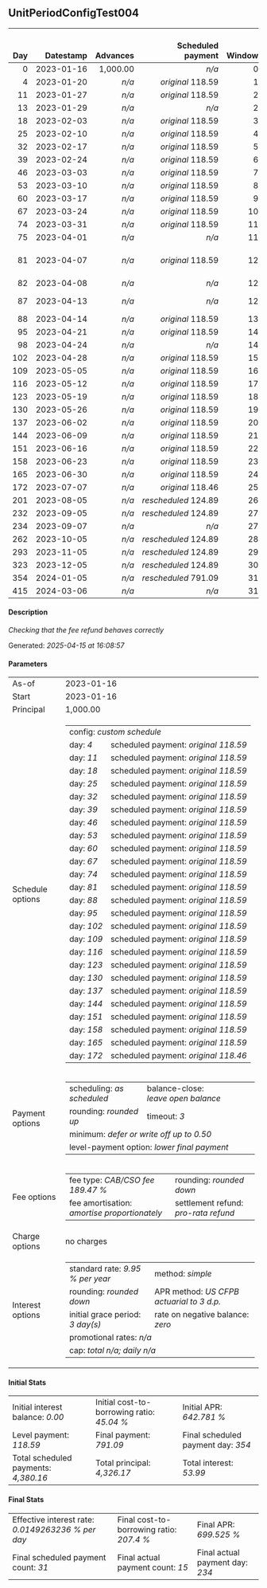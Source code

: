 <h2>UnitPeriodConfigTest004</h2><table><thead style="vertical-align: bottom;"><th style="text-align: right;">Day</th><th style="text-align: right;">Datestamp</th><th style="text-align: right;">Advances</th><th style="text-align: right;">Scheduled payment</th><th style="text-align: right;">Window</th><th style="text-align: right;">Payment due</th><th style="text-align: right;">Actual payments</th><th style="text-align: right;">Generated payment</th><th style="text-align: right;">Net effect</th><th style="text-align: right;">Payment status</th><th style="text-align: right;">Balance status</th><th style="text-align: right;">Simple interest</th><th style="text-align: right;">New interest</th><th style="text-align: right;">New charges</th><th style="text-align: right;">Principal portion</th><th style="text-align: right;">Fee portion</th><th style="text-align: right;">Interest portion</th><th style="text-align: right;">Charges portion</th><th style="text-align: right;">Fee refund</th><th style="text-align: right;">Principal balance</th><th style="text-align: right;">Fee balance</th><th style="text-align: right;">Interest balance</th><th style="text-align: right;">Charges balance</th><th style="text-align: right;">Settlement figure</th><th style="text-align: right;">Fee refund if&nbsp;settled</th></thead><tr style="text-align: right;"><td class="ci00">0</td><td class="ci01" style="white-space: nowrap;">2023-01-16</td><td class="ci02">1,000.00</td><td class="ci03" style="white-space: nowrap;"><i>n/a<i></td><td class="ci04">0</td><td class="ci05">0.00</td><td class="ci06"><i>n/a</i></td><td class="ci07"><i>n/a</i></td><td class="ci08">0.00</td><td class="ci09"><i>none&nbsp;scheduled</i></td><td class="ci10">open</td><td class="ci13">0.0000</td><td class="ci14">0.0000</td><td class="ci15"><i>n/a</i></td><td class="ci16">0.00</td><td class="ci17">0.00</td><td class="ci18">0.00</td><td class="ci19">0.00</td><td class="ci20">0.00</td><td class="ci21">1,000.00</td><td class="ci22">1,894.70</td><td class="ci23">0.0000</td><td class="ci24">0.00</td><td class="ci25">2,894.70</td><td class="ci26">1,894.70</td></tr><tr style="text-align: right;"><td class="ci00">4</td><td class="ci01" style="white-space: nowrap;">2023-01-20</td><td class="ci02"><i>n/a</i></td><td class="ci03" style="white-space: nowrap;"><i>original</i> 118.59</td><td class="ci04">1</td><td class="ci05">118.59</td><td class="ci06"><i>n/a</i></td><td class="ci07"><i>n/a</i></td><td class="ci08">0.00</td><td class="ci09"><i>missed&nbsp;payment</i></td><td class="ci10">open</td><td class="ci13">3.1564</td><td class="ci14">3.1564</td><td class="ci15"><i>n/a</i></td><td class="ci16">0.00</td><td class="ci17">0.00</td><td class="ci18">0.00</td><td class="ci19">0.00</td><td class="ci20">1,850.64</td><td class="ci21">1,000.00</td><td class="ci22">1,894.70</td><td class="ci23">3.1564</td><td class="ci24">0.00</td><td class="ci25">1,047.21</td><td class="ci26">1,850.64</td></tr><tr style="text-align: right;"><td class="ci00">11</td><td class="ci01" style="white-space: nowrap;">2023-01-27</td><td class="ci02"><i>n/a</i></td><td class="ci03" style="white-space: nowrap;"><i>original</i> 118.59</td><td class="ci04">2</td><td class="ci05">118.59</td><td class="ci06"><i>n/a</i></td><td class="ci07"><i>n/a</i></td><td class="ci08">0.00</td><td class="ci09"><i>paid&nbsp;later&nbsp;in&nbsp;full</i></td><td class="ci10">open</td><td class="ci13">5.5237</td><td class="ci14">5.5237</td><td class="ci15"><i>n/a</i></td><td class="ci16">0.00</td><td class="ci17">0.00</td><td class="ci18">0.00</td><td class="ci19">0.00</td><td class="ci20">1,773.53</td><td class="ci21">1,000.00</td><td class="ci22">1,894.70</td><td class="ci23">8.6801</td><td class="ci24">0.00</td><td class="ci25">1,129.85</td><td class="ci26">1,773.53</td></tr><tr style="text-align: right;"><td class="ci00">13</td><td class="ci01" style="white-space: nowrap;">2023-01-29</td><td class="ci02"><i>n/a</i></td><td class="ci03" style="white-space: nowrap;"><i>n/a<i></td><td class="ci04">2</td><td class="ci05">0.00</td><td class="ci06"><i>confirmed</i>&nbsp;118.59</td><td class="ci07"><i>n/a</i></td><td class="ci08">118.59</td><td class="ci09"><i>extra&nbsp;payment</i></td><td class="ci10">open</td><td class="ci13">1.5782</td><td class="ci14">1.5782</td><td class="ci15"><i>n/a</i></td><td class="ci16">37.42</td><td class="ci17">70.92</td><td class="ci18">10.25</td><td class="ci19">0.00</td><td class="ci20">1,751.50</td><td class="ci21">962.58</td><td class="ci22">1,823.78</td><td class="ci23">0.0000</td><td class="ci24">0.00</td><td class="ci25">1,034.86</td><td class="ci26">1,751.50</td></tr><tr style="text-align: right;"><td class="ci00">18</td><td class="ci01" style="white-space: nowrap;">2023-02-03</td><td class="ci02"><i>n/a</i></td><td class="ci03" style="white-space: nowrap;"><i>original</i> 118.59</td><td class="ci04">3</td><td class="ci05">118.59</td><td class="ci06"><i>confirmed</i>&nbsp;118.59</td><td class="ci07"><i>n/a</i></td><td class="ci08">118.59</td><td class="ci09"><i>payment&nbsp;made</i></td><td class="ci10">open</td><td class="ci13">3.7978</td><td class="ci14">3.7978</td><td class="ci15"><i>n/a</i></td><td class="ci16">39.65</td><td class="ci17">75.15</td><td class="ci18">3.79</td><td class="ci19">0.00</td><td class="ci20">1,696.42</td><td class="ci21">922.93</td><td class="ci22">1,748.63</td><td class="ci23">0.0000</td><td class="ci24">0.00</td><td class="ci25">975.14</td><td class="ci26">1,696.42</td></tr><tr style="text-align: right;"><td class="ci00">25</td><td class="ci01" style="white-space: nowrap;">2023-02-10</td><td class="ci02"><i>n/a</i></td><td class="ci03" style="white-space: nowrap;"><i>original</i> 118.59</td><td class="ci04">4</td><td class="ci05">118.59</td><td class="ci06"><i>n/a</i></td><td class="ci07"><i>n/a</i></td><td class="ci08">0.00</td><td class="ci09"><i>missed&nbsp;payment</i></td><td class="ci10">open</td><td class="ci13">5.0979</td><td class="ci14">5.0979</td><td class="ci15"><i>n/a</i></td><td class="ci16">0.00</td><td class="ci17">0.00</td><td class="ci18">0.00</td><td class="ci19">0.00</td><td class="ci20">1,619.31</td><td class="ci21">922.93</td><td class="ci22">1,748.63</td><td class="ci23">5.0979</td><td class="ci24">0.00</td><td class="ci25">1,057.34</td><td class="ci26">1,619.31</td></tr><tr style="text-align: right;"><td class="ci00">32</td><td class="ci01" style="white-space: nowrap;">2023-02-17</td><td class="ci02"><i>n/a</i></td><td class="ci03" style="white-space: nowrap;"><i>original</i> 118.59</td><td class="ci04">5</td><td class="ci05">118.59</td><td class="ci06"><i>n/a</i></td><td class="ci07"><i>n/a</i></td><td class="ci08">0.00</td><td class="ci09"><i>missed&nbsp;payment</i></td><td class="ci10">open</td><td class="ci13">5.0979</td><td class="ci14">5.0979</td><td class="ci15"><i>n/a</i></td><td class="ci16">0.00</td><td class="ci17">0.00</td><td class="ci18">0.00</td><td class="ci19">0.00</td><td class="ci20">1,542.20</td><td class="ci21">922.93</td><td class="ci22">1,748.63</td><td class="ci23">10.1958</td><td class="ci24">0.00</td><td class="ci25">1,139.55</td><td class="ci26">1,542.20</td></tr><tr style="text-align: right;"><td class="ci00">39</td><td class="ci01" style="white-space: nowrap;">2023-02-24</td><td class="ci02"><i>n/a</i></td><td class="ci03" style="white-space: nowrap;"><i>original</i> 118.59</td><td class="ci04">6</td><td class="ci05">118.59</td><td class="ci06"><i>n/a</i></td><td class="ci07"><i>n/a</i></td><td class="ci08">0.00</td><td class="ci09"><i>missed&nbsp;payment</i></td><td class="ci10">open</td><td class="ci13">5.0979</td><td class="ci14">5.0979</td><td class="ci15"><i>n/a</i></td><td class="ci16">0.00</td><td class="ci17">0.00</td><td class="ci18">0.00</td><td class="ci19">0.00</td><td class="ci20">1,465.09</td><td class="ci21">922.93</td><td class="ci22">1,748.63</td><td class="ci23">15.2938</td><td class="ci24">0.00</td><td class="ci25">1,221.76</td><td class="ci26">1,465.09</td></tr><tr style="text-align: right;"><td class="ci00">46</td><td class="ci01" style="white-space: nowrap;">2023-03-03</td><td class="ci02"><i>n/a</i></td><td class="ci03" style="white-space: nowrap;"><i>original</i> 118.59</td><td class="ci04">7</td><td class="ci05">118.59</td><td class="ci06"><i>n/a</i></td><td class="ci07"><i>n/a</i></td><td class="ci08">0.00</td><td class="ci09"><i>missed&nbsp;payment</i></td><td class="ci10">open</td><td class="ci13">5.0979</td><td class="ci14">5.0979</td><td class="ci15"><i>n/a</i></td><td class="ci16">0.00</td><td class="ci17">0.00</td><td class="ci18">0.00</td><td class="ci19">0.00</td><td class="ci20">1,387.98</td><td class="ci21">922.93</td><td class="ci22">1,748.63</td><td class="ci23">20.3917</td><td class="ci24">0.00</td><td class="ci25">1,303.97</td><td class="ci26">1,387.98</td></tr><tr style="text-align: right;"><td class="ci00">53</td><td class="ci01" style="white-space: nowrap;">2023-03-10</td><td class="ci02"><i>n/a</i></td><td class="ci03" style="white-space: nowrap;"><i>original</i> 118.59</td><td class="ci04">8</td><td class="ci05">118.59</td><td class="ci06"><i>n/a</i></td><td class="ci07"><i>n/a</i></td><td class="ci08">0.00</td><td class="ci09"><i>missed&nbsp;payment</i></td><td class="ci10">open</td><td class="ci13">5.0979</td><td class="ci14">5.0979</td><td class="ci15"><i>n/a</i></td><td class="ci16">0.00</td><td class="ci17">0.00</td><td class="ci18">0.00</td><td class="ci19">0.00</td><td class="ci20">1,310.87</td><td class="ci21">922.93</td><td class="ci22">1,748.63</td><td class="ci23">25.4896</td><td class="ci24">0.00</td><td class="ci25">1,386.17</td><td class="ci26">1,310.87</td></tr><tr style="text-align: right;"><td class="ci00">60</td><td class="ci01" style="white-space: nowrap;">2023-03-17</td><td class="ci02"><i>n/a</i></td><td class="ci03" style="white-space: nowrap;"><i>original</i> 118.59</td><td class="ci04">9</td><td class="ci05">118.59</td><td class="ci06"><i>n/a</i></td><td class="ci07"><i>n/a</i></td><td class="ci08">0.00</td><td class="ci09"><i>missed&nbsp;payment</i></td><td class="ci10">open</td><td class="ci13">5.0979</td><td class="ci14">5.0979</td><td class="ci15"><i>n/a</i></td><td class="ci16">0.00</td><td class="ci17">0.00</td><td class="ci18">0.00</td><td class="ci19">0.00</td><td class="ci20">1,233.76</td><td class="ci21">922.93</td><td class="ci22">1,748.63</td><td class="ci23">30.5875</td><td class="ci24">0.00</td><td class="ci25">1,468.38</td><td class="ci26">1,233.76</td></tr><tr style="text-align: right;"><td class="ci00">67</td><td class="ci01" style="white-space: nowrap;">2023-03-24</td><td class="ci02"><i>n/a</i></td><td class="ci03" style="white-space: nowrap;"><i>original</i> 118.59</td><td class="ci04">10</td><td class="ci05">118.59</td><td class="ci06"><i>n/a</i></td><td class="ci07"><i>n/a</i></td><td class="ci08">0.00</td><td class="ci09"><i>missed&nbsp;payment</i></td><td class="ci10">open</td><td class="ci13">5.0979</td><td class="ci14">5.0979</td><td class="ci15"><i>n/a</i></td><td class="ci16">0.00</td><td class="ci17">0.00</td><td class="ci18">0.00</td><td class="ci19">0.00</td><td class="ci20">1,156.65</td><td class="ci21">922.93</td><td class="ci22">1,748.63</td><td class="ci23">35.6855</td><td class="ci24">0.00</td><td class="ci25">1,550.59</td><td class="ci26">1,156.65</td></tr><tr style="text-align: right;"><td class="ci00">74</td><td class="ci01" style="white-space: nowrap;">2023-03-31</td><td class="ci02"><i>n/a</i></td><td class="ci03" style="white-space: nowrap;"><i>original</i> 118.59</td><td class="ci04">11</td><td class="ci05">118.59</td><td class="ci06"><i>confirmed</i>&nbsp;118.59</td><td class="ci07"><i>n/a</i></td><td class="ci08">118.59</td><td class="ci09"><i>payment&nbsp;made</i></td><td class="ci10">open</td><td class="ci13">5.0979</td><td class="ci14">5.0979</td><td class="ci15"><i>n/a</i></td><td class="ci16">26.88</td><td class="ci17">50.93</td><td class="ci18">40.78</td><td class="ci19">0.00</td><td class="ci20">1,079.54</td><td class="ci21">896.05</td><td class="ci22">1,697.70</td><td class="ci23">0.0000</td><td class="ci24">0.00</td><td class="ci25">1,514.21</td><td class="ci26">1,079.54</td></tr><tr style="text-align: right;"><td class="ci00">75</td><td class="ci01" style="white-space: nowrap;">2023-04-01</td><td class="ci02"><i>n/a</i></td><td class="ci03" style="white-space: nowrap;"><i>n/a<i></td><td class="ci04">11</td><td class="ci05">0.00</td><td class="ci06"><i>confirmed</i>&nbsp;118.59</td><td class="ci07"><i>n/a</i></td><td class="ci08">118.59</td><td class="ci09"><i>extra&nbsp;payment</i></td><td class="ci10">open</td><td class="ci13">0.7071</td><td class="ci14">0.7071</td><td class="ci15"><i>n/a</i></td><td class="ci16">40.72</td><td class="ci17">77.17</td><td class="ci18">0.70</td><td class="ci19">0.00</td><td class="ci20">1,068.53</td><td class="ci21">855.33</td><td class="ci22">1,620.53</td><td class="ci23">0.0000</td><td class="ci24">0.00</td><td class="ci25">1,407.33</td><td class="ci26">1,068.53</td></tr><tr style="text-align: right;"><td class="ci00">81</td><td class="ci01" style="white-space: nowrap;">2023-04-07</td><td class="ci02"><i>n/a</i></td><td class="ci03" style="white-space: nowrap;"><i>original</i> 118.59</td><td class="ci04">12</td><td class="ci05">118.59</td><td class="ci06"><i>confirmed</i>&nbsp;118.59<br/><i>confirmed</i>&nbsp;118.59<br/><i>confirmed</i>&nbsp;118.59</td><td class="ci07"><i>n/a</i></td><td class="ci08">355.77</td><td class="ci09"><i>overpayment</i></td><td class="ci10">open</td><td class="ci13">4.0496</td><td class="ci14">4.0496</td><td class="ci15"><i>n/a</i></td><td class="ci16">121.50</td><td class="ci17">230.23</td><td class="ci18">4.04</td><td class="ci19">0.00</td><td class="ci20">1,002.43</td><td class="ci21">733.83</td><td class="ci22">1,390.30</td><td class="ci23">0.0000</td><td class="ci24">0.00</td><td class="ci25">1,121.70</td><td class="ci26">1,002.43</td></tr><tr style="text-align: right;"><td class="ci00">82</td><td class="ci01" style="white-space: nowrap;">2023-04-08</td><td class="ci02"><i>n/a</i></td><td class="ci03" style="white-space: nowrap;"><i>n/a<i></td><td class="ci04">12</td><td class="ci05">0.00</td><td class="ci06"><i>confirmed</i>&nbsp;118.59</td><td class="ci07"><i>n/a</i></td><td class="ci08">118.59</td><td class="ci09"><i>extra&nbsp;payment</i></td><td class="ci10">open</td><td class="ci13">0.5790</td><td class="ci14">0.5790</td><td class="ci15"><i>n/a</i></td><td class="ci16">40.77</td><td class="ci17">77.25</td><td class="ci18">0.57</td><td class="ci19">0.00</td><td class="ci20">991.42</td><td class="ci21">693.06</td><td class="ci22">1,313.05</td><td class="ci23">0.0000</td><td class="ci24">0.00</td><td class="ci25">1,014.69</td><td class="ci26">991.42</td></tr><tr style="text-align: right;"><td class="ci00">87</td><td class="ci01" style="white-space: nowrap;">2023-04-13</td><td class="ci02"><i>n/a</i></td><td class="ci03" style="white-space: nowrap;"><i>n/a<i></td><td class="ci04">12</td><td class="ci05">0.00</td><td class="ci06"><i>confirmed</i>&nbsp;118.59<br/><i>confirmed</i>&nbsp;118.59</td><td class="ci07"><i>n/a</i></td><td class="ci08">237.18</td><td class="ci09"><i>extra&nbsp;payment</i></td><td class="ci10">open</td><td class="ci13">2.7344</td><td class="ci14">2.7344</td><td class="ci15"><i>n/a</i></td><td class="ci16">80.99</td><td class="ci17">153.46</td><td class="ci18">2.73</td><td class="ci19">0.00</td><td class="ci20">936.34</td><td class="ci21">612.07</td><td class="ci22">1,159.59</td><td class="ci23">0.0000</td><td class="ci24">0.00</td><td class="ci25">835.32</td><td class="ci26">936.34</td></tr><tr style="text-align: right;"><td class="ci00">88</td><td class="ci01" style="white-space: nowrap;">2023-04-14</td><td class="ci02"><i>n/a</i></td><td class="ci03" style="white-space: nowrap;"><i>original</i> 118.59</td><td class="ci04">13</td><td class="ci05">118.59</td><td class="ci06"><i>confirmed</i>&nbsp;118.59</td><td class="ci07"><i>n/a</i></td><td class="ci08">118.59</td><td class="ci09"><i>payment&nbsp;made</i></td><td class="ci10">open</td><td class="ci13">0.4830</td><td class="ci14">0.4830</td><td class="ci15"><i>n/a</i></td><td class="ci16">40.80</td><td class="ci17">77.31</td><td class="ci18">0.48</td><td class="ci19">0.00</td><td class="ci20">925.32</td><td class="ci21">571.27</td><td class="ci22">1,082.28</td><td class="ci23">0.0000</td><td class="ci24">0.00</td><td class="ci25">728.23</td><td class="ci26">925.32</td></tr><tr style="text-align: right;"><td class="ci00">95</td><td class="ci01" style="white-space: nowrap;">2023-04-21</td><td class="ci02"><i>n/a</i></td><td class="ci03" style="white-space: nowrap;"><i>original</i> 118.59</td><td class="ci04">14</td><td class="ci05">118.59</td><td class="ci06"><i>confirmed</i>&nbsp;123.63</td><td class="ci07"><i>n/a</i></td><td class="ci08">123.63</td><td class="ci09"><i>overpayment</i></td><td class="ci10">open</td><td class="ci13">3.1553</td><td class="ci14">3.1553</td><td class="ci15"><i>n/a</i></td><td class="ci16">41.62</td><td class="ci17">78.86</td><td class="ci18">3.15</td><td class="ci19">0.00</td><td class="ci20">848.21</td><td class="ci21">529.65</td><td class="ci22">1,003.42</td><td class="ci23">0.0000</td><td class="ci24">0.00</td><td class="ci25">684.86</td><td class="ci26">848.21</td></tr><tr style="text-align: right;"><td class="ci00">98</td><td class="ci01" style="white-space: nowrap;">2023-04-24</td><td class="ci02"><i>n/a</i></td><td class="ci03" style="white-space: nowrap;"><i>n/a<i></td><td class="ci04">14</td><td class="ci05">0.00</td><td class="ci06"><i>confirmed</i>&nbsp;120.96</td><td class="ci07"><i>n/a</i></td><td class="ci08">120.96</td><td class="ci09"><i>extra&nbsp;payment</i></td><td class="ci10">open</td><td class="ci13">1.2538</td><td class="ci14">1.2538</td><td class="ci15"><i>n/a</i></td><td class="ci16">41.35</td><td class="ci17">78.36</td><td class="ci18">1.25</td><td class="ci19">0.00</td><td class="ci20">815.17</td><td class="ci21">488.30</td><td class="ci22">925.06</td><td class="ci23">0.0000</td><td class="ci24">0.00</td><td class="ci25">598.19</td><td class="ci26">815.17</td></tr><tr style="text-align: right;"><td class="ci00">102</td><td class="ci01" style="white-space: nowrap;">2023-04-28</td><td class="ci02"><i>n/a</i></td><td class="ci03" style="white-space: nowrap;"><i>original</i> 118.59</td><td class="ci04">15</td><td class="ci05">118.59</td><td class="ci06"><i>n/a</i></td><td class="ci07"><i>n/a</i></td><td class="ci08">0.00</td><td class="ci09"><i>missed&nbsp;payment</i></td><td class="ci10">open</td><td class="ci13">1.5411</td><td class="ci14">1.5411</td><td class="ci15"><i>n/a</i></td><td class="ci16">0.00</td><td class="ci17">0.00</td><td class="ci18">0.00</td><td class="ci19">0.00</td><td class="ci20">771.10</td><td class="ci21">488.30</td><td class="ci22">925.06</td><td class="ci23">1.5411</td><td class="ci24">0.00</td><td class="ci25">643.80</td><td class="ci26">771.10</td></tr><tr style="text-align: right;"><td class="ci00">109</td><td class="ci01" style="white-space: nowrap;">2023-05-05</td><td class="ci02"><i>n/a</i></td><td class="ci03" style="white-space: nowrap;"><i>original</i> 118.59</td><td class="ci04">16</td><td class="ci05">118.59</td><td class="ci06"><i>n/a</i></td><td class="ci07"><i>n/a</i></td><td class="ci08">0.00</td><td class="ci09"><i>missed&nbsp;payment</i></td><td class="ci10">open</td><td class="ci13">2.6970</td><td class="ci14">2.6970</td><td class="ci15"><i>n/a</i></td><td class="ci16">0.00</td><td class="ci17">0.00</td><td class="ci18">0.00</td><td class="ci19">0.00</td><td class="ci20">693.99</td><td class="ci21">488.30</td><td class="ci22">925.06</td><td class="ci23">4.2381</td><td class="ci24">0.00</td><td class="ci25">723.60</td><td class="ci26">693.99</td></tr><tr style="text-align: right;"><td class="ci00">116</td><td class="ci01" style="white-space: nowrap;">2023-05-12</td><td class="ci02"><i>n/a</i></td><td class="ci03" style="white-space: nowrap;"><i>original</i> 118.59</td><td class="ci04">17</td><td class="ci05">118.59</td><td class="ci06"><i>n/a</i></td><td class="ci07"><i>n/a</i></td><td class="ci08">0.00</td><td class="ci09"><i>missed&nbsp;payment</i></td><td class="ci10">open</td><td class="ci13">2.6970</td><td class="ci14">2.6970</td><td class="ci15"><i>n/a</i></td><td class="ci16">0.00</td><td class="ci17">0.00</td><td class="ci18">0.00</td><td class="ci19">0.00</td><td class="ci20">616.88</td><td class="ci21">488.30</td><td class="ci22">925.06</td><td class="ci23">6.9351</td><td class="ci24">0.00</td><td class="ci25">803.41</td><td class="ci26">616.88</td></tr><tr style="text-align: right;"><td class="ci00">123</td><td class="ci01" style="white-space: nowrap;">2023-05-19</td><td class="ci02"><i>n/a</i></td><td class="ci03" style="white-space: nowrap;"><i>original</i> 118.59</td><td class="ci04">18</td><td class="ci05">118.59</td><td class="ci06"><i>n/a</i></td><td class="ci07"><i>n/a</i></td><td class="ci08">0.00</td><td class="ci09"><i>missed&nbsp;payment</i></td><td class="ci10">open</td><td class="ci13">2.6970</td><td class="ci14">2.6970</td><td class="ci15"><i>n/a</i></td><td class="ci16">0.00</td><td class="ci17">0.00</td><td class="ci18">0.00</td><td class="ci19">0.00</td><td class="ci20">539.77</td><td class="ci21">488.30</td><td class="ci22">925.06</td><td class="ci23">9.6321</td><td class="ci24">0.00</td><td class="ci25">883.22</td><td class="ci26">539.77</td></tr><tr style="text-align: right;"><td class="ci00">130</td><td class="ci01" style="white-space: nowrap;">2023-05-26</td><td class="ci02"><i>n/a</i></td><td class="ci03" style="white-space: nowrap;"><i>original</i> 118.59</td><td class="ci04">19</td><td class="ci05">118.59</td><td class="ci06"><i>n/a</i></td><td class="ci07"><i>n/a</i></td><td class="ci08">0.00</td><td class="ci09"><i>missed&nbsp;payment</i></td><td class="ci10">open</td><td class="ci13">2.6970</td><td class="ci14">2.6970</td><td class="ci15"><i>n/a</i></td><td class="ci16">0.00</td><td class="ci17">0.00</td><td class="ci18">0.00</td><td class="ci19">0.00</td><td class="ci20">462.66</td><td class="ci21">488.30</td><td class="ci22">925.06</td><td class="ci23">12.3291</td><td class="ci24">0.00</td><td class="ci25">963.02</td><td class="ci26">462.66</td></tr><tr style="text-align: right;"><td class="ci00">137</td><td class="ci01" style="white-space: nowrap;">2023-06-02</td><td class="ci02"><i>n/a</i></td><td class="ci03" style="white-space: nowrap;"><i>original</i> 118.59</td><td class="ci04">20</td><td class="ci05">118.59</td><td class="ci06"><i>n/a</i></td><td class="ci07"><i>n/a</i></td><td class="ci08">0.00</td><td class="ci09"><i>missed&nbsp;payment</i></td><td class="ci10">open</td><td class="ci13">2.6970</td><td class="ci14">2.6970</td><td class="ci15"><i>n/a</i></td><td class="ci16">0.00</td><td class="ci17">0.00</td><td class="ci18">0.00</td><td class="ci19">0.00</td><td class="ci20">385.55</td><td class="ci21">488.30</td><td class="ci22">925.06</td><td class="ci23">15.0261</td><td class="ci24">0.00</td><td class="ci25">1,042.83</td><td class="ci26">385.55</td></tr><tr style="text-align: right;"><td class="ci00">144</td><td class="ci01" style="white-space: nowrap;">2023-06-09</td><td class="ci02"><i>n/a</i></td><td class="ci03" style="white-space: nowrap;"><i>original</i> 118.59</td><td class="ci04">21</td><td class="ci05">118.59</td><td class="ci06"><i>n/a</i></td><td class="ci07"><i>n/a</i></td><td class="ci08">0.00</td><td class="ci09"><i>missed&nbsp;payment</i></td><td class="ci10">open</td><td class="ci13">2.6970</td><td class="ci14">2.6970</td><td class="ci15"><i>n/a</i></td><td class="ci16">0.00</td><td class="ci17">0.00</td><td class="ci18">0.00</td><td class="ci19">0.00</td><td class="ci20">308.44</td><td class="ci21">488.30</td><td class="ci22">925.06</td><td class="ci23">17.7231</td><td class="ci24">0.00</td><td class="ci25">1,122.64</td><td class="ci26">308.44</td></tr><tr style="text-align: right;"><td class="ci00">151</td><td class="ci01" style="white-space: nowrap;">2023-06-16</td><td class="ci02"><i>n/a</i></td><td class="ci03" style="white-space: nowrap;"><i>original</i> 118.59</td><td class="ci04">22</td><td class="ci05">118.59</td><td class="ci06"><i>n/a</i></td><td class="ci07"><i>n/a</i></td><td class="ci08">0.00</td><td class="ci09"><i>missed&nbsp;payment</i></td><td class="ci10">open</td><td class="ci13">2.6970</td><td class="ci14">2.6970</td><td class="ci15"><i>n/a</i></td><td class="ci16">0.00</td><td class="ci17">0.00</td><td class="ci18">0.00</td><td class="ci19">0.00</td><td class="ci20">231.33</td><td class="ci21">488.30</td><td class="ci22">925.06</td><td class="ci23">20.4201</td><td class="ci24">0.00</td><td class="ci25">1,202.45</td><td class="ci26">231.33</td></tr><tr style="text-align: right;"><td class="ci00">158</td><td class="ci01" style="white-space: nowrap;">2023-06-23</td><td class="ci02"><i>n/a</i></td><td class="ci03" style="white-space: nowrap;"><i>original</i> 118.59</td><td class="ci04">23</td><td class="ci05">118.59</td><td class="ci06"><i>n/a</i></td><td class="ci07"><i>n/a</i></td><td class="ci08">0.00</td><td class="ci09"><i>missed&nbsp;payment</i></td><td class="ci10">open</td><td class="ci13">2.6970</td><td class="ci14">2.6970</td><td class="ci15"><i>n/a</i></td><td class="ci16">0.00</td><td class="ci17">0.00</td><td class="ci18">0.00</td><td class="ci19">0.00</td><td class="ci20">154.22</td><td class="ci21">488.30</td><td class="ci22">925.06</td><td class="ci23">23.1171</td><td class="ci24">0.00</td><td class="ci25">1,282.25</td><td class="ci26">154.22</td></tr><tr style="text-align: right;"><td class="ci00">165</td><td class="ci01" style="white-space: nowrap;">2023-06-30</td><td class="ci02"><i>n/a</i></td><td class="ci03" style="white-space: nowrap;"><i>original</i> 118.59</td><td class="ci04">24</td><td class="ci05">118.59</td><td class="ci06"><i>n/a</i></td><td class="ci07"><i>n/a</i></td><td class="ci08">0.00</td><td class="ci09"><i>missed&nbsp;payment</i></td><td class="ci10">open</td><td class="ci13">2.6970</td><td class="ci14">2.6970</td><td class="ci15"><i>n/a</i></td><td class="ci16">0.00</td><td class="ci17">0.00</td><td class="ci18">0.00</td><td class="ci19">0.00</td><td class="ci20">77.11</td><td class="ci21">488.30</td><td class="ci22">925.06</td><td class="ci23">25.8141</td><td class="ci24">0.00</td><td class="ci25">1,362.06</td><td class="ci26">77.11</td></tr><tr style="text-align: right;"><td class="ci00">172</td><td class="ci01" style="white-space: nowrap;">2023-07-07</td><td class="ci02"><i>n/a</i></td><td class="ci03" style="white-space: nowrap;"><i>original</i> 118.46</td><td class="ci04">25</td><td class="ci05">118.46</td><td class="ci06"><i>n/a</i></td><td class="ci07"><i>n/a</i></td><td class="ci08">0.00</td><td class="ci09"><i>missed&nbsp;payment</i></td><td class="ci10">open</td><td class="ci13">2.6970</td><td class="ci14">2.6970</td><td class="ci15"><i>n/a</i></td><td class="ci16">0.00</td><td class="ci17">0.00</td><td class="ci18">0.00</td><td class="ci19">0.00</td><td class="ci20">0.00</td><td class="ci21">488.30</td><td class="ci22">925.06</td><td class="ci23">28.5111</td><td class="ci24">0.00</td><td class="ci25">1,441.87</td><td class="ci26">0.00</td></tr><tr style="text-align: right;"><td class="ci00">201</td><td class="ci01" style="white-space: nowrap;">2023-08-05</td><td class="ci02"><i>n/a</i></td><td class="ci03" style="white-space: nowrap;"><i>rescheduled</i>&nbsp;124.89</td><td class="ci04">26</td><td class="ci05">124.89</td><td class="ci06"><i>confirmed</i>&nbsp;124.89</td><td class="ci07"><i>n/a</i></td><td class="ci08">124.89</td><td class="ci09"><i>payment&nbsp;made</i></td><td class="ci10">open</td><td class="ci13">11.1733</td><td class="ci14">11.1733</td><td class="ci15"><i>n/a</i></td><td class="ci16">29.43</td><td class="ci17">55.78</td><td class="ci18">39.68</td><td class="ci19">0.00</td><td class="ci20">0.00</td><td class="ci21">458.87</td><td class="ci22">869.28</td><td class="ci23">0.0000</td><td class="ci24">0.00</td><td class="ci25">1,328.15</td><td class="ci26">0.00</td></tr><tr style="text-align: right;"><td class="ci00">232</td><td class="ci01" style="white-space: nowrap;">2023-09-05</td><td class="ci02"><i>n/a</i></td><td class="ci03" style="white-space: nowrap;"><i>rescheduled</i>&nbsp;124.89</td><td class="ci04">27</td><td class="ci05">124.89</td><td class="ci06"><i>n/a</i></td><td class="ci07"><i>n/a</i></td><td class="ci08">0.00</td><td class="ci09"><i>paid&nbsp;later&nbsp;in&nbsp;full</i></td><td class="ci10">open</td><td class="ci13">11.2238</td><td class="ci14">11.2238</td><td class="ci15"><i>n/a</i></td><td class="ci16">0.00</td><td class="ci17">0.00</td><td class="ci18">0.00</td><td class="ci19">0.00</td><td class="ci20">0.00</td><td class="ci21">458.87</td><td class="ci22">869.28</td><td class="ci23">11.2238</td><td class="ci24">0.00</td><td class="ci25">1,339.37</td><td class="ci26">0.00</td></tr><tr style="text-align: right;"><td class="ci00">234</td><td class="ci01" style="white-space: nowrap;">2023-09-07</td><td class="ci02"><i>n/a</i></td><td class="ci03" style="white-space: nowrap;"><i>n/a<i></td><td class="ci04">27</td><td class="ci05">0.00</td><td class="ci06"><i>confirmed</i>&nbsp;124.89</td><td class="ci07"><i>n/a</i></td><td class="ci08">124.89</td><td class="ci09"><i>extra&nbsp;payment</i></td><td class="ci10">open</td><td class="ci13">0.7241</td><td class="ci14">0.7241</td><td class="ci15"><i>n/a</i></td><td class="ci16">39.01</td><td class="ci17">73.94</td><td class="ci18">11.94</td><td class="ci19">0.00</td><td class="ci20">0.00</td><td class="ci21">419.86</td><td class="ci22">795.34</td><td class="ci23">0.0000</td><td class="ci24">0.00</td><td class="ci25">1,215.20</td><td class="ci26">0.00</td></tr><tr style="text-align: right;"><td class="ci00">262</td><td class="ci01" style="white-space: nowrap;">2023-10-05</td><td class="ci02"><i>n/a</i></td><td class="ci03" style="white-space: nowrap;"><i>rescheduled</i>&nbsp;124.89</td><td class="ci04">28</td><td class="ci05">124.89</td><td class="ci06"><i>n/a</i></td><td class="ci07"><i>n/a</i></td><td class="ci08">0.00</td><td class="ci09"><i>missed&nbsp;payment</i></td><td class="ci10">open</td><td class="ci13">9.2755</td><td class="ci14">9.2755</td><td class="ci15"><i>n/a</i></td><td class="ci16">0.00</td><td class="ci17">0.00</td><td class="ci18">0.00</td><td class="ci19">0.00</td><td class="ci20">0.00</td><td class="ci21">419.86</td><td class="ci22">795.34</td><td class="ci23">9.2755</td><td class="ci24">0.00</td><td class="ci25">1,224.47</td><td class="ci26">0.00</td></tr><tr style="text-align: right;"><td class="ci00">293</td><td class="ci01" style="white-space: nowrap;">2023-11-05</td><td class="ci02"><i>n/a</i></td><td class="ci03" style="white-space: nowrap;"><i>rescheduled</i>&nbsp;124.89</td><td class="ci04">29</td><td class="ci05">124.89</td><td class="ci06"><i>n/a</i></td><td class="ci07"><i>n/a</i></td><td class="ci08">0.00</td><td class="ci09"><i>missed&nbsp;payment</i></td><td class="ci10">open</td><td class="ci13">10.2693</td><td class="ci14">10.2693</td><td class="ci15"><i>n/a</i></td><td class="ci16">0.00</td><td class="ci17">0.00</td><td class="ci18">0.00</td><td class="ci19">0.00</td><td class="ci20">0.00</td><td class="ci21">419.86</td><td class="ci22">795.34</td><td class="ci23">19.5447</td><td class="ci24">0.00</td><td class="ci25">1,234.74</td><td class="ci26">0.00</td></tr><tr style="text-align: right;"><td class="ci00">323</td><td class="ci01" style="white-space: nowrap;">2023-12-05</td><td class="ci02"><i>n/a</i></td><td class="ci03" style="white-space: nowrap;"><i>rescheduled</i>&nbsp;124.89</td><td class="ci04">30</td><td class="ci05">124.89</td><td class="ci06"><i>n/a</i></td><td class="ci07"><i>n/a</i></td><td class="ci08">0.00</td><td class="ci09"><i>missed&nbsp;payment</i></td><td class="ci10">open</td><td class="ci13">9.9380</td><td class="ci14">9.9380</td><td class="ci15"><i>n/a</i></td><td class="ci16">0.00</td><td class="ci17">0.00</td><td class="ci18">0.00</td><td class="ci19">0.00</td><td class="ci20">0.00</td><td class="ci21">419.86</td><td class="ci22">795.34</td><td class="ci23">29.4827</td><td class="ci24">0.00</td><td class="ci25">1,244.68</td><td class="ci26">0.00</td></tr><tr style="text-align: right;"><td class="ci00">354</td><td class="ci01" style="white-space: nowrap;">2024-01-05</td><td class="ci02"><i>n/a</i></td><td class="ci03" style="white-space: nowrap;"><i>rescheduled</i>&nbsp;791.09</td><td class="ci04">31</td><td class="ci05">791.09</td><td class="ci06"><i>n/a</i></td><td class="ci07"><i>n/a</i></td><td class="ci08">0.00</td><td class="ci09"><i>paid&nbsp;later&nbsp;in&nbsp;full</i></td><td class="ci10">open</td><td class="ci13">10.2693</td><td class="ci14">10.2693</td><td class="ci15"><i>n/a</i></td><td class="ci16">0.00</td><td class="ci17">0.00</td><td class="ci18">0.00</td><td class="ci19">0.00</td><td class="ci20">0.00</td><td class="ci21">419.86</td><td class="ci22">795.34</td><td class="ci23">39.7520</td><td class="ci24">0.00</td><td class="ci25">1,254.95</td><td class="ci26">0.00</td></tr><tr style="text-align: right;"><td class="ci00">415</td><td class="ci01" style="white-space: nowrap;">2024-03-06</td><td class="ci02"><i>n/a</i></td><td class="ci03" style="white-space: nowrap;"><i>n/a<i></td><td class="ci04">31</td><td class="ci05">0.00</td><td class="ci06"><i>n/a</i></td><td class="ci07">1,275.15</td><td class="ci08">1,275.15</td><td class="ci09"><i>generated</i></td><td class="ci10">closed</td><td class="ci13">20.2073</td><td class="ci14">20.2073</td><td class="ci15"><i>n/a</i></td><td class="ci16">419.86</td><td class="ci17">795.34</td><td class="ci18">59.95</td><td class="ci19">0.00</td><td class="ci20">0.00</td><td class="ci21">0.00</td><td class="ci22">0.00</td><td class="ci23">0.0000</td><td class="ci24">0.00</td><td class="ci25">1,275.15</td><td class="ci26">0.00</td></tr></table><p><h4>Description</h4><i>Checking that the fee refund behaves correctly</i></p><p>Generated: <i>2025-04-15 at 16:08:57</i></p><h4>Parameters</h4><table><tr><td>As-of</td><td>2023-01-16</td></tr><tr><td>Start</td><td>2023-01-16</td></tr><tr><td>Principal</td><td>1,000.00</td></tr><tr><td>Schedule options</td><td><table><tr><td colspan="2">config: <i>custom schedule</i></td></tr><tr><td>day: <i>4</i></td><td>scheduled payment: <i><i>original</i> 118.59</i></td></tr><tr><td>day: <i>11</i></td><td>scheduled payment: <i><i>original</i> 118.59</i></td></tr><tr><td>day: <i>18</i></td><td>scheduled payment: <i><i>original</i> 118.59</i></td></tr><tr><td>day: <i>25</i></td><td>scheduled payment: <i><i>original</i> 118.59</i></td></tr><tr><td>day: <i>32</i></td><td>scheduled payment: <i><i>original</i> 118.59</i></td></tr><tr><td>day: <i>39</i></td><td>scheduled payment: <i><i>original</i> 118.59</i></td></tr><tr><td>day: <i>46</i></td><td>scheduled payment: <i><i>original</i> 118.59</i></td></tr><tr><td>day: <i>53</i></td><td>scheduled payment: <i><i>original</i> 118.59</i></td></tr><tr><td>day: <i>60</i></td><td>scheduled payment: <i><i>original</i> 118.59</i></td></tr><tr><td>day: <i>67</i></td><td>scheduled payment: <i><i>original</i> 118.59</i></td></tr><tr><td>day: <i>74</i></td><td>scheduled payment: <i><i>original</i> 118.59</i></td></tr><tr><td>day: <i>81</i></td><td>scheduled payment: <i><i>original</i> 118.59</i></td></tr><tr><td>day: <i>88</i></td><td>scheduled payment: <i><i>original</i> 118.59</i></td></tr><tr><td>day: <i>95</i></td><td>scheduled payment: <i><i>original</i> 118.59</i></td></tr><tr><td>day: <i>102</i></td><td>scheduled payment: <i><i>original</i> 118.59</i></td></tr><tr><td>day: <i>109</i></td><td>scheduled payment: <i><i>original</i> 118.59</i></td></tr><tr><td>day: <i>116</i></td><td>scheduled payment: <i><i>original</i> 118.59</i></td></tr><tr><td>day: <i>123</i></td><td>scheduled payment: <i><i>original</i> 118.59</i></td></tr><tr><td>day: <i>130</i></td><td>scheduled payment: <i><i>original</i> 118.59</i></td></tr><tr><td>day: <i>137</i></td><td>scheduled payment: <i><i>original</i> 118.59</i></td></tr><tr><td>day: <i>144</i></td><td>scheduled payment: <i><i>original</i> 118.59</i></td></tr><tr><td>day: <i>151</i></td><td>scheduled payment: <i><i>original</i> 118.59</i></td></tr><tr><td>day: <i>158</i></td><td>scheduled payment: <i><i>original</i> 118.59</i></td></tr><tr><td>day: <i>165</i></td><td>scheduled payment: <i><i>original</i> 118.59</i></td></tr><tr><td>day: <i>172</i></td><td>scheduled payment: <i><i>original</i> 118.46</i></td></tr></table></td></tr><tr><td>Payment options</td><td><table><tr><td>scheduling: <i>as scheduled</i></td><td>balance-close: <i>leave&nbsp;open&nbsp;balance</i></td></tr><tr><td>rounding: <i>rounded up</i></td><td>timeout: <i>3</i></td></tr><tr><td colspan='2'>minimum: <i>defer&nbsp;or&nbsp;write&nbsp;off&nbsp;up&nbsp;to&nbsp;0.50</i></td></tr><tr><td colspan='2'>level-payment option: <i>lower&nbsp;final&nbsp;payment</i></td></tr></table></td></tr><tr><td>Fee options</td><td><table><tr><td>fee type: <i><i>CAB/CSO fee</i> 189.47 %</i></td><td>rounding: <i>rounded down</i></td></tr><tr><td>fee amortisation: <i>amortise proportionately</i></td><td>settlement refund: <i>pro-rata refund</i></td></tr></table></td></tr><tr><td>Charge options</td><td>no charges</td></tr><tr><td>Interest options</td><td><table><tr><td>standard rate: <i>9.95 % per year</i></td><td>method: <i>simple</i></td></tr><tr><td>rounding: <i>rounded down</i></td><td>APR method: <i>US CFPB actuarial to 3 d.p.</i></td></tr><tr><td>initial grace period: <i>3 day(s)</i></td><td>rate on negative balance: <i>zero</i></td></tr><tr><td colspan="2">promotional rates: <i><i>n/a</i></i></td></tr><tr><td colspan="2">cap: <i>total <i>n/a</i>; daily <i>n/a</i></td></tr></table></td></tr></table><h4>Initial Stats</h4><table><tr><td>Initial interest balance: <i>0.00</i></td><td>Initial cost-to-borrowing ratio: <i>45.04 %</i></td><td>Initial APR: <i>642.781 %</i></td></tr><tr><td>Level payment: <i>118.59</i></td><td>Final payment: <i>791.09</i></td><td>Final scheduled payment day: <i>354</i></td></tr><tr><td>Total scheduled payments: <i>4,380.16</i></td><td>Total principal: <i>4,326.17</i></td><td>Total interest: <i>53.99</i></td></tr></table><h4>Final Stats</h4><table><tr><td>Effective interest rate: <i>0.0149263236 % per day</i></td><td>Final cost-to-borrowing ratio: <i>207.4 %</i></td><td>Final APR: <i>699.525 %</i></td></tr><tr><td>Final scheduled payment count: <i>31</i></td><td>Final actual payment count: <i>15</i></td><td>Final actual payment day: <i>234</i></td></tr></table>